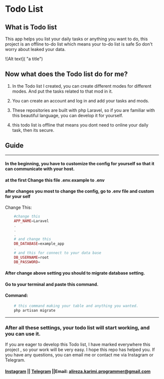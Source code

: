 # Todo List
## What is Todo list

This app helps you list your daily tasks or anything you want to do, this project is an offline to-do list which means your to-do list is safe So don't worry about
leaked your data.


![Alt text]( "a title")

## Now what does the Todo list do for me?
1. In the Todo list I created, you can create different modes for different modes. And put the tasks related to that mod in it.
2. You can create an account and log in and add your tasks and mods.

3. These repositories are built with php Laravel, so if you are familiar with this beautiful language, you can develop it for yourself.

4. this todo list is offline that means you dont need to online your daily task, then its secure.
## Guide 
---
#### In the beginning, you have to customize the config for yourself so that it can communicate with your host.

#### at the first Change this file .env.example to .env
#### after changes you most to change the config, go to .env file and custom for your self 

Change This:
```php
    #change this 
    APP_NAME=Laravel
    .
    .
    .
    # and change this 
    DB_DATABASE=example_app
    .
    # and this for connect to your data base
    DB_USERNAME=root
    DB_PASSWORD=

```

#### After change above setting you should to migrate database setting.

#### Go to your terminal and paste this command.
#### Command:

```php
    # this command making your table and anything you wanted.
    php artisan migrate

```
---
### After all these settings, your todo list will start working, and you can use it.

If you are eager to develop this Todo list, I have marked everywhere this project , so your work will be very easy. I hope this repo has helped you. If you have any questions, you can email me or contact me via Instagram or Telegram.

#### [Instagram](https://www.instagram.com/alirez_0k/) || [Telegram](tg://user?id=Alirez0K) ||Email: alireza.karimi.programmer@gmail.com
